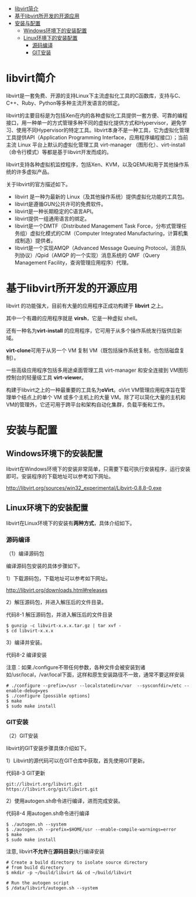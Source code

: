 
<!-- @import "[TOC]" {cmd="toc" depthFrom=1 depthTo=6 orderedList=false} -->

<!-- code_chunk_output -->

- [libvirt简介](#libvirt简介)
- [基于libvirt所开发的开源应用](#基于libvirt所开发的开源应用)
- [安装与配置](#安装与配置)
  - [Windows环境下的安装配置](#windows环境下的安装配置)
  - [Linux环境下的安装配置](#linux环境下的安装配置)
    - [源码编译](#源码编译)
    - [GIT安装](#git安装)

<!-- /code_chunk_output -->

# libvirt简介

libvirt是一套免费、开源的支持Linux下主流虚拟化工具的C函数库，支持与C、C++、Ruby、Python等多种主流开发语言的绑定。

libvirt的主要目标是为包括Xen在内的各种虚拟化工具提供一套方便、可靠的编程接口，用一种单一的方式管理多种不同的虚拟化提供方式和Hypervisor，避免学习、使用不同Hypervisor的特定工具。libvirt本身不是一种工具，它为虚拟化管理工具提供API（Application Programming Interface，应用程序编程接口）；当前主流 Linux 平台上默认的虚拟化管理工具 virt-manager （图形化）、virt-install（命令行模式）等都是基于libvirt开发而成的。

libvirt支持各种虚拟机监控程序，包括Xen、KVM，以及QEMU和用于其他操作系统的许多虚拟产品。

关于libvirt的官方描述如下。

* libvirt 是一种为最新的 Linux（及其他操作系统）提供虚拟化功能的工具包。
* libvirt是遵循GUN公共许可的免费软件。
* libvirt是一种长期稳定的C语言API。
* libvirt提供一组通用语言的绑定。
* libvirt是一个DMTF（Distributed Management Task Force，分布式管理任务组）虚拟化模式的CIM（Computer Integrated Manufacturing，计算机集成制造）提供者。
* libvirt是一个实现AMQP（Advanced Message Queuing Protocol，消息队列协议）/Qpid（AMQP 的一个实现）消息系统的 QMF（Query Management Facility，查询管理应用程序）代理。

# 基于libvirt所开发的开源应用

libvirt 的功能强大，目前有大量的应用程序正成功构建于 **libvirt** 之上。

其中一个有趣的应用程序就是 **virsh**，它是一种虚拟 shell。

还有一种名为**virt-install** 的应用程序，它可用于从多个操作系统发行版供应新域。

**virt-clone**可用于从另一个 VM 复制 VM（既包括操作系统复制，也包括磁盘复制）。

一些高级应用程序包括多用途桌面管理工具 virt-manager 和安全连接到 VM图形控制台的轻量级工具 **virt-viewer**。

构建于libvirt之上的一种最重要的工具名为**oVirt**。oVirt VM管理应用程序旨在管理单个结点上的单个 VM 或多个主机上的大量 VM。除了可以简化大量的主机和VM的管理外，它还可用于跨平台和架构自动化集群，负载平衡和工作。

# 安装与配置

## Windows环境下的安装配置

libvirt在Windows环境下的安装非常简单，只需要下载可执行安装程序，运行安装即可。安装程序的下载地址可以参考如下网址。

http://libvirt.org/sources/win32_experimental/Libvirt-0.8.8-0.exe

## Linux环境下的安装配置

libvirt在Linux环境下的安装有**两种方式**，具体介绍如下。

### 源码编译

（1）编译源码包

编译源码包安装的具体步骤如下。

1）下载源码包，下载地址可以参考如下网址。

http://libvirt.org/downloads.html#releases

2）解压源码包，并进入解压后的文件目录。

代码8-1 解压源码包，并进入解压后的文件目录

```
$ gunzip -c libvirt-x.x.x.tar.gz | tar xvf -￼   
$ cd libvirt-x.x.x
```

3）编译并安装。

代码8-2 编译安装

注意：如果./configure不带任何参数，各种文件会被安装到诸如/usr/local，/var/local下面，这样和原生安装路径不一致，通常不要这样安装

```
# ./configure --prefix=/usr --localstatedir=/var  --sysconfdir=/etc --enable-debug=yes
$ ./configure [possible options]￼
$ make￼
$ sudo make install
```

### GIT安装

（2）GIT安装

libvirt的GIT安装步骤具体介绍如下。

1）Libvirt的源代码可以在GIT仓库中获取，首先使用GIT更新。

代码8-3 GIT更新

```
git://libvirt.org/libvirt.git
https://libvirt.org/git/libvirt.git
```

2）使用autogen.sh命令进行编译，进而完成安装。

代码8-4 用autogen.sh命令进行编译

```
$ ./autogen.sh --system
$ ./autogen.sh --prefix=$HOME/usr --enable-compile-warnings=error￼
$ make￼
$ sudo make install
```

注意, libvirt**不允许**在**源码目录**执行编译安装

```
# Create a build directory to isolate source directory
# from build directory
$ mkdir -p ~/build/libvirt && cd ~/build/libvirt

# Run the autogen script
$ /data/libvirt/autogen.sh --system
```